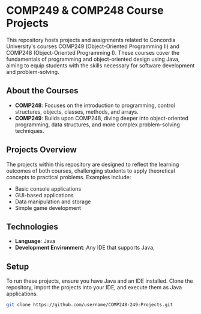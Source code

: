 # COMP249 & COMP248 Course Projects

This repository hosts projects and assignments related to Concordia University's courses COMP249 (Object-Oriented Programming II) and COMP248 (Object-Oriented Programming I). These courses cover the fundamentals of programming and object-oriented design using Java, aiming to equip students with the skills necessary for software development and problem-solving.

## About the Courses

- **COMP248**: Focuses on the introduction to programming, control structures, objects, classes, methods, and arrays.
- **COMP249**: Builds upon COMP248, diving deeper into object-oriented programming, data structures, and more complex problem-solving techniques.

## Projects Overview

The projects within this repository are designed to reflect the learning outcomes of both courses, challenging students to apply theoretical concepts to practical problems. Examples include:

- Basic console applications
- GUI-based applications
- Data manipulation and storage
- Simple game development

## Technologies

- **Language**: Java
- **Development Environment**: Any IDE that supports Java,

## Setup

To run these projects, ensure you have Java and an IDE installed. Clone the repository, import the projects into your IDE, and execute them as Java applications.

```bash
git clone https://github.com/username/COMP248-249-Projects.git
